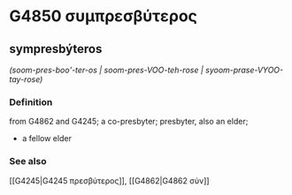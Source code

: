# G4850 συμπρεσβύτερος

## sympresbýteros

_(soom-pres-boo'-ter-os | soom-pres-VOO-teh-rose | syoom-prase-VYOO-tay-rose)_

### Definition

from G4862 and G4245; a co-presbyter; presbyter, also an elder; 

- a fellow elder

### See also

[[G4245|G4245 πρεσβύτερος]], [[G4862|G4862 σύν]]
